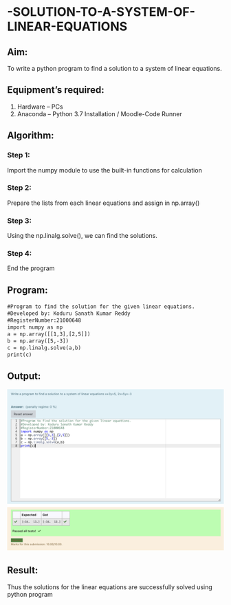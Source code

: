 # -SOLUTION-TO-A-SYSTEM-OF-LINEAR-EQUATIONS
## Aim:
To write a python program to find a solution to a system of linear equations.
## Equipment’s required:
1. 	Hardware – PCs
2. 	Anaconda – Python 3.7 Installation / Moodle-Code Runner
## Algorithm:
### Step 1: 
Import the numpy module to use the built-in functions for calculation
### Step 2: 
Prepare the lists from each linear equations and assign in np.array()
### Step 3: 
Using the np.linalg.solve(), we can find the solutions.
### Step 4: 
End the program
## Program:
~~~
#Program to find the solution for the given linear equations.
#Developed by: Koduru Sanath Kumar Reddy
#RegisterNumber:21000648
import numpy as np
a = np.array([[1,3],[2,5]])
b = np.array([5,-3])
c = np.linalg.solve(a,b)
print(c)
~~~
## Output:
![](./images/EXP01.png)
## Result: 
Thus the solutions for the linear equations are successfully solved using python program

